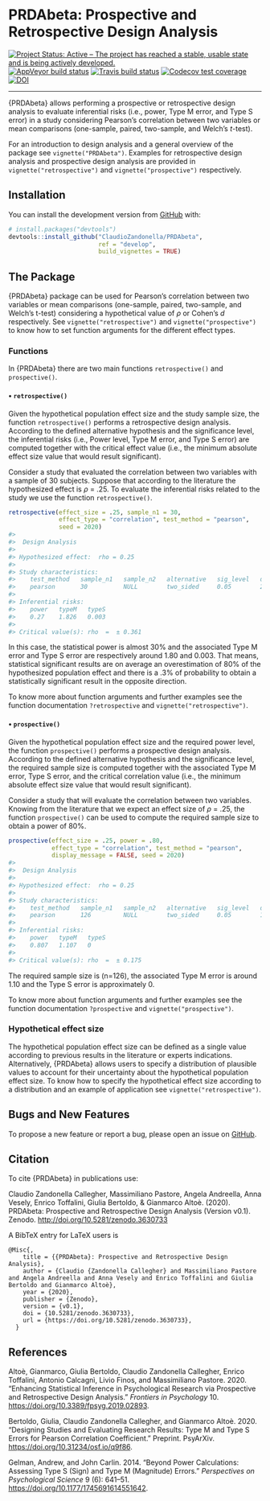 
<!-- README.md is generated from README.Rmd. Please edit that file -->

# PRDAbeta: Prospective and Retrospective Design Analysis

<!-- badges: start -->

[![Project Status: Active – The project has reached a stable, usable
state and is being actively
developed.](https://www.repostatus.org/badges/latest/active.svg)](https://www.repostatus.org/#active)
[![AppVeyor build
status](https://ci.appveyor.com/api/projects/status/github/ClaudioZandonella/PRDAbeta?branch=develop&svg=true)](https://ci.appveyor.com/project/ClaudioZandonella/PRDAbeta)
[![Travis build
status](https://travis-ci.org/ClaudioZandonella/PRDA_beta.svg?branch=develop)](https://travis-ci.org/ClaudioZandonella/PRDA_beta)
[![Codecov test
coverage](https://codecov.io/gh/ClaudioZandonella/PRDAbeta/branch/develop/graph/badge.svg)](https://codecov.io/gh/ClaudioZandonella/PRDAbeta/branch/develop)
[![DOI](https://zenodo.org/badge/DOI/10.5281/zenodo.3630733.svg)](https://doi.org/10.5281/zenodo.3630733)

<hr>

<!-- badges: end -->

{PRDAbeta} allows performing a prospective or retrospective design
analysis to evaluate inferential risks (i.e., power, Type M error, and
Type S error) in a study considering Pearson’s correlation between two
variables or mean comparisons (one-sample, paired, two-sample, and
Welch’s *t*-test).

For an introduction to design analysis and a general overview of the
package see `vignette("PRDAbeta")`. Examples for retrospective design
analysis and prospective design analysis are provided in
`vignette("retrospective")` and `vignette("prospective")` respectively.

## Installation

<!-- You can install the released version of PRDAbeta from [CRAN](https://CRAN.R-project.org) with: -->

<!-- ``` r -->

<!-- install.packages("PRDAbeta") -->

<!-- ``` -->

<!-- And the development version from [GitHub](https://github.com/) with: -->

You can install the development version from
[GitHub](https://github.com/ClaudioZandonella/PRDAbeta/tree/develop)
with:

``` r
# install.packages("devtools")
devtools::install_github("ClaudioZandonella/PRDAbeta",
                         ref = "develop",
                         build_vignettes = TRUE)
```

## The Package

{PRDAbeta} package can be used for Pearson’s correlation between two
variables or mean comparisons (one-sample, paired, two-sample, and
Welch’s t-test) considering a hypothetical value of *ρ* or Cohen’s *d*
respectively. See `vignette("retrospective")` and
`vignette("prospective")` to know how to set function arguments for the
different effect types.

### Functions

In {PRDAbeta} there are two main functions `retrospective()` and
`prospective()`.

#### • `retrospective()`

Given the hypothetical population effect size and the study sample size,
the function `retrospective()` performs a retrospective design analysis.
According to the defined alternative hypothesis and the significance
level, the inferential risks (i.e., Power level, Type M error, and Type
S error) are computed together with the critical effect value (i.e., the
minimum absolute effect size value that would result significant).

Consider a study that evaluated the correlation between two variables
with a sample of 30 subjects. Suppose that according to the literature
the hypothesized effect is *ρ* = .25. To evaluate the inferential risks
related to the study we use the function `retrospective()`.

``` r
retrospective(effect_size = .25, sample_n1 = 30,
              effect_type = "correlation", test_method = "pearson",
              seed = 2020)
#> 
#>  Design Analysis
#> 
#> Hypothesized effect:  rho = 0.25 
#> 
#> Study characteristics:
#>    test_method   sample_n1   sample_n2   alternative   sig_level   df
#>    pearson       30          NULL        two_sided     0.05        28
#> 
#> Inferential risks:
#>    power   typeM   typeS
#>    0.27    1.826   0.003
#> 
#> Critical value(s): rho  =  ± 0.361
```

In this case, the statistical power is almost 30% and the associated
Type M error and Type S error are respectively around 1.80 and 0.003.
That means, statistical significant results are on average an
overestimation of 80% of the hypothesized population effect and there is
a .3% of probability to obtain a statistically significant result in the
opposite direction.

To know more about function arguments and further examples see the
function documentation `?retrospective` and `vignette("retrospective")`.

#### • `prospective()`

Given the hypothetical population effect size and the required power
level, the function `prospective()` performs a prospective design
analysis. According to the defined alternative hypothesis and the
significance level, the required sample size is computed together with
the associated Type M error, Type S error, and the critical correlation
value (i.e., the minimum absolute effect size value that would result
significant).

Consider a study that will evaluate the correlation between two
variables. Knowing from the literature that we expect an effect size of
*ρ* = .25, the function `prospective()` can be used to compute the
required sample size to obtain a power of 80%.

``` r
prospective(effect_size = .25, power = .80, 
            effect_type = "correlation", test_method = "pearson",
            display_message = FALSE, seed = 2020)
#> 
#>  Design Analysis
#> 
#> Hypothesized effect:  rho = 0.25 
#> 
#> Study characteristics:
#>    test_method   sample_n1   sample_n2   alternative   sig_level   df 
#>    pearson       126         NULL        two_sided     0.05        124
#> 
#> Inferential risks:
#>    power   typeM   typeS
#>    0.807   1.107   0    
#> 
#> Critical value(s): rho  =  ± 0.175
```

The required sample size is \(n=126\), the associated Type M error is
around 1.10 and the Type S error is approximately 0.

To know more about function arguments and further examples see the
function documentation `?prospective` and `vignette("prospective")`.

### Hypothetical effect size

The hypothetical population effect size can be defined as a single value
according to previous results in the literature or experts indications.
Alternatively, {PRDAbeta} allows users to specify a distribution of
plausible values to account for their uncertainty about the hypothetical
population effect size. To know how to specify the hypothetical effect
size according to a distribution and an example of application see
`vignette("retrospective")`.

## Bugs and New Features

To propose a new feature or report a bug, please open an issue on
[GitHub](https://github.com/ClaudioZandonella/PRDAbeta/issues).

## Citation

To cite {PRDAbeta} in publications use:

Claudio Zandonella Callegher, Massimiliano Pastore, Angela Andreella,
Anna Vesely, Enrico Toffalini, Giulia Bertoldo, & Gianmarco Altoè.
(2020). PRDAbeta: Prospective and Retrospective Design Analysis (Version
v0.1). Zenodo. <http://doi.org/10.5281/zenodo.3630733>

A BibTeX entry for LaTeX users is

    @Misc{,
        title = {{PRDAbeta}: Prospective and Retrospective Design Analysis},
        author = {Claudio {Zandonella Callegher} and Massimiliano Pastore and Angela Andreella and Anna Vesely and Enrico Toffalini and Giulia Bertoldo and Gianmarco Altoè},
        year = {2020},
        publisher = {Zenodo},
        version = {v0.1},
        doi = {10.5281/zenodo.3630733},
        url = {https://doi.org/10.5281/zenodo.3630733},
      }

## References

<div id="refs" class="references">

<div id="ref-altoeEnhancingStatisticalInference2020">

Altoè, Gianmarco, Giulia Bertoldo, Claudio Zandonella Callegher, Enrico
Toffalini, Antonio Calcagnì, Livio Finos, and Massimiliano Pastore.
2020. “Enhancing Statistical Inference in Psychological Research via
Prospective and Retrospective Design Analysis.” *Frontiers in
Psychology* 10. <https://doi.org/10.3389/fpsyg.2019.02893>.

</div>

<div id="ref-bertoldoDesigningStudiesEvaluating2020">

Bertoldo, Giulia, Claudio Zandonella Callegher, and Gianmarco Altoè.
2020. “Designing Studies and Evaluating Research Results: Type M and
Type S Errors for Pearson Correlation Coefficient.” Preprint. PsyArXiv.
<https://doi.org/10.31234/osf.io/q9f86>.

</div>

<div id="ref-gelmanPowerCalculationsAssessing2014">

Gelman, Andrew, and John Carlin. 2014. “Beyond Power Calculations:
Assessing Type S (Sign) and Type M (Magnitude) Errors.” *Perspectives on
Psychological Science* 9 (6): 641–51.
<https://doi.org/10.1177/1745691614551642>.

</div>

</div>

